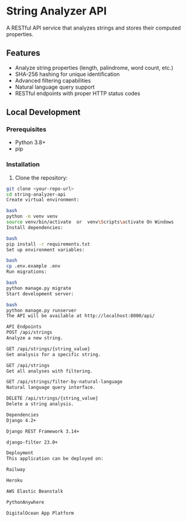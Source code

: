 # String Analyzer API

A RESTful API service that analyzes strings and stores their computed properties.

## Features

- Analyze string properties (length, palindrome, word count, etc.)
- SHA-256 hashing for unique identification
- Advanced filtering capabilities
- Natural language query support
- RESTful endpoints with proper HTTP status codes

## Local Development

### Prerequisites
- Python 3.8+
- pip

### Installation

1. Clone the repository:
```bash
git clone <your-repo-url>
cd string-analyzer-api
Create virtual environment:

bash
python -m venv venv
source venv/bin/activate  or  venv\Scripts\activate On Windows
Install dependencies:

bash
pip install -r requirements.txt
Set up environment variables:

bash
cp .env.example .env
Run migrations:

bash
python manage.py migrate
Start development server:

bash
python manage.py runserver
The API will be available at http://localhost:8000/api/

API Endpoints
POST /api/strings
Analyze a new string.

GET /api/strings/{string_value}
Get analysis for a specific string.

GET /api/strings
Get all analyses with filtering.

GET /api/strings/filter-by-natural-language
Natural language query interface.

DELETE /api/strings/{string_value}
Delete a string analysis.

Dependencies
Django 4.2+

Django REST Framework 3.14+

django-filter 23.0+

Deployment
This application can be deployed on:

Railway

Heroku

AWS Elastic Beanstalk

PythonAnywhere

DigitalOcean App Platform